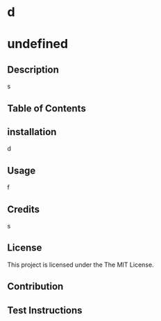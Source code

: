 
  # d
  # undefined
  ## Description
  s
  ## Table of Contents
  ## installation
  d
  ## Usage
  f
  ## Credits
  s
  ## License
  This project is licensed under the The MIT License.
  ## Contribution
  ## Test Instructions
